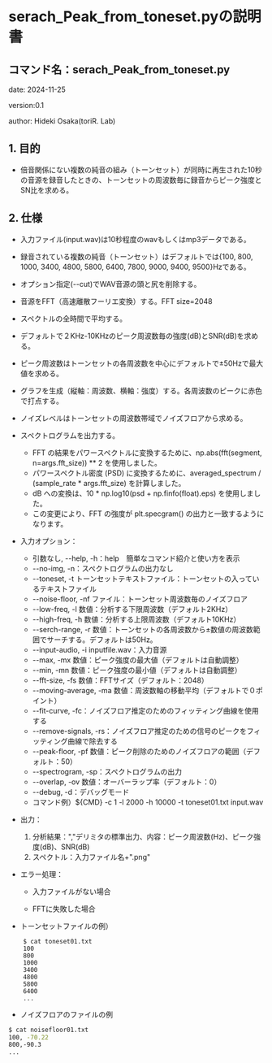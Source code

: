 # serach_Peak_from_toneset.pyの説明書

## コマンド名：serach_Peak_from_toneset.py

date: 2024-11-25

version:0.1

author: Hideki Osaka(toriR. Lab)

## 1. 目的

- 倍音関係にない複数の純音の組み（トーンセット）が同時に再生された10秒の音源を録音したときの、トーンセットの周波数毎に録音からピーク強度とSN比を求める。

## 2. 仕様

- 入力ファイル(input.wav)は10秒程度のwavもしくはmp3データである。

- 録音されている複数の純音（トーンセット）はデフォルトでは{100, 800, 1000, 3400, 4800, 5800, 6400, 7800, 9000, 9400, 9500}Hzである。

- オプション指定(--cut)でWAV音源の頭と尻を削除する。

- 音源をFFT（高速離散フーリエ変換）する。FFT size=2048

- スペクトルの全時間で平均する。

- デフォルトで２KHz-10KHzのピーク周波数毎の強度(dB)とSNR(dB)を求める。

- ピーク周波数はトーンセットの各周波数を中心にデフォルトで±50Hzで最大値を求める。

- グラフを生成（縦軸：周波数、横軸：強度）する。各周波数のピークに赤色で打点する。

- ノイズレベルはトーンセットの周波数帯域でノイズフロアから求める。

- スペクトログラムを出力する。
  - FFT の結果をパワースペクトルに変換するために、np.abs(fft(segment, n=args.fft_size)) ** 2 を使用しました。
  - パワースペクトル密度 (PSD) に変換するために、averaged_spectrum / (sample_rate * args.fft_size) を計算しました。
  - dB への変換は、10 * np.log10(psd + np.finfo(float).eps) を使用しました。
  - この変更により、FFT の強度が plt.specgram() の出力と一致するようになります。

- 入力オプション：
  - 引数なし, --help, -h：help　簡単なコマンド紹介と使い方を表示
  - --no-img, -n：スペクトログラムの出力なし
  - --toneset, -t トーンセットテキストファイル：トーンセットの入っているテキストファイル
  - --noise-floor, -nf ファイル：トーンセット周波数毎のノイズフロア
  - --low-freq, -l 数値：分析する下限周波数（デフォルト2KHz）
  - --high-freq, -h 数値：分析する上限周波数（デフォルト10KHz）
  - --serch-range, -r 数値：トーンセットの各周波数から±数値の周波数範囲でサーチする。デフォルトは50Hz。
  - --input-audio, -i inputfile.wav：入力音源
  - --max, -mx 数値：ピーク強度の最大値（デフォルトは自動調整）
  - --min, -mn 数値：ピーク強度の最小値（デフォルトは自動調整）
  - --fft-size, -fs 数値：FFTサイズ（デフォルト：2048）
  - --moving-average, -ma 数値：周波数軸の移動平均（デフォルトで０ポイント）
  - --fit-curve, -fc：ノイズフロア推定のためのフィッティング曲線を使用する
  - --remove-signals, -rs：ノイズフロア推定のための信号のピークをフィッティング曲線で除去する
  - --peak-floor, -pf 数値：ピーク削除のためのノイズフロアの範囲（デフォルト：50）
  - --spectrogram, -sp：スペクトログラムの出力
  - --overlap, -ov 数値：オーバーラップ率（デフォルト：0） 
  - --debug, -d：デバッグモード
  - コマンド例）${CMD} -c 1 -l 2000 -h 10000 -t toneset01.txt input.wav

- 出力：
  1. 分析結果：","デリミタの標準出力、内容：ピーク周波数(Hz)、ピーク強度(dB)、SNR(dB)
  2. スペクトル：入力ファイル名+".png"

- エラー処理：

  - 入力ファイルがない場合

  - FFTに失敗した場合

    

- トーンセットファイルの例）

```
    $ cat toneset01.txt
    100
    800
    1000
    3400
    4800
    5800
    6400
    ...
```



- ノイズフロアのファイルの例

```bash
$ cat noisefloor01.txt
100, -70.22
800,-90.3
...
```

